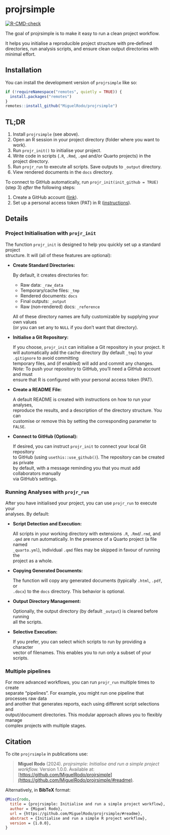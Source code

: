 
<!-- README.md is generated from README.Rmd. Please edit that file -->

# projrsimple

<!-- badges: start -->

[![R-CMD-check](https://github.com/MiguelRodo/projrsimple/actions/workflows/R-CMD-check.yaml/badge.svg)](https://github.com/MiguelRodo/projrsimple/actions/workflows/R-CMD-check.yaml)
<!-- badges: end -->

The goal of projrsimple is to make it easy to run a clean project
workflow.

It helps you initialise a reproducible project structure with
pre‐defined directories, run analysis scripts, and ensure clean output
directories with minimal effort.

## Installation

You can install the development version of `projrsimple` like so:

``` r
if (!requireNamespace("remotes", quietly = TRUE)) {
  install.packages("remotes")
}
remotes::install_github("MiguelRodo/projrsimple")
```

## TL;DR

1.  Install `projrsimple` (see above).
2.  Open an R session in your project directory (folder where you want
    to work).
3.  Run `projr_init()` to initialise your project.
4.  Write code in scripts (`.R`, `.Rmd`, `.qmd` and/or Quarto projects)
    in the project directory.
5.  Run `projr_run` to execute all scripts. Save outputs to `_output`
    directory.
6.  View rendered documents in the `docs` directory.

To connect to GitHub automatically, run `projr_init(init_github = TRUE)`
(step 3) *after* the following steps:

1.  Create a GitHub account ([link](https://www.github.com)).
2.  Set up a personal access token (PAT) in R
    ([instructions](https://happygitwithr.com/https-pat#tldr)).

## Details

### Project Initialisation with `projr_init`

The function `projr_init` is designed to help you quickly set up a
standard project  
structure. It will (all of these features are optional):

- **Create Standard Directories:**

  By default, it creates directories for:

  - Raw data: `_raw_data`
  - Temporary/cache files: `_tmp`
  - Rendered documents: `docs`
  - Final outputs: `_output`
  - Raw (non‐rendered) docs: `_reference`

  All of these directory names are fully customizable by supplying your
  own values  
  (or you can set any to `NULL` if you don’t want that directory).

- **Initialise a Git Repository:**

  If you choose, `projr_init` can initialise a Git repository in your
  project. It will automatically add the cache directory (by default
  `_tmp`) to your `.gitignore` to avoid committing  
  temporary files, and (if enabled) will add and commit any changes.  
  *Note:* To push your repository to GitHub, you’ll need a GitHub
  account and must  
  ensure that R is configured with your personal access token (PAT).

- **Create a README File:**

  A default README is created with instructions on how to run your
  analyses,  
  reproduce the results, and a description of the directory structure.
  You can  
  customise or remove this by setting the corresponding parameter to
  `FALSE`.

- **Connect to GitHub (Optional):**

  If desired, you can instruct `projr_init` to connect your local Git
  repository  
  to GitHub (using `usethis::use_github()`). The repository can be
  created as private  
  by default, with a message reminding you that you must add
  collaborators manually  
  via GitHub’s settings.

### Running Analyses with `projr_run`

After you have initialised your project, you can use `projr_run` to
execute your  
analyses. By default:

- **Script Detection and Execution:**

  All scripts in your working directory with extensions `.R`,
  `.Rmd`/`.rmd`, and  
  `.qmd` are run automatically. In the presence of a Quarto project (a
  file named  
  `_quarto.yml`), individual `.qmd` files may be skipped in favour of
  running the  
  project as a whole.

- **Copying Generated Documents:**

  The function will copy any generated documents (typically `.html`,
  `.pdf`, or  
  `.docx`) to the `docs` directory. This behavior is optional.

- **Output Directory Management:**

  Optionally, the output directory (by default `_output`) is cleared
  before running  
  all the scripts.

- **Selective Execution:**

  If you prefer, you can select which scripts to run by providing a
  character  
  vector of filenames. This enables you to run only a subset of your
  scripts.

### Multiple pipelines

For more advanced workflows, you can run `projr_run` multiple times to
create  
separate “pipelines”. For example, you might run one pipeline that
processes raw data  
and another that generates reports, each using different script
selections and  
output/document directories. This modular approach allows you to
flexibly manage  
complex projects with multiple stages.

## Citation

To cite `projrsimple` in publications use:

> **Miguel Rodo** (2024). *projrsimple: Initialise and run a simple
> project workflow.* Version 1.0.0. Available at:
> [https://github.com/MiguelRodo/projrsimple](https://github.com/MiguelRodo/projrsimple/#readme).

Alternatively, in **BibTeX** format:

``` bibtex
@Misc{rodo,
  title = {projrsimple: Initialise and run a simple project workflow},
  author = {Miguel Rodo},
  url = {https://github.com/MiguelRodo/projrsimple/#readme},
  abstract = {Initialise and run a simple R project workflow},
  version = {1.0.0},
}
```
